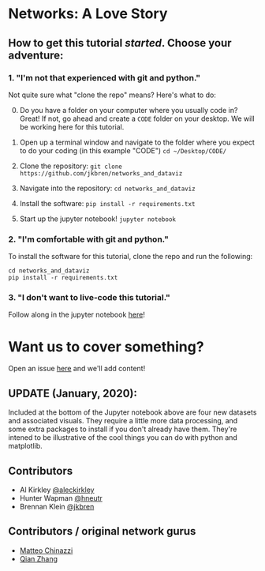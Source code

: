 # Networks: A Love Story

## How to get this tutorial _started_. Choose your adventure:

### 1. "I'm not that experienced with git and python."

Not quite sure what "clone the repo" means? Here's what to do:

0. Do you have a folder on your computer where you usually code in? Great! If not, go ahead and create a `CODE` folder on your desktop. We will be working here for this tutorial.

1. Open up a terminal window and navigate to the folder where you expect to do your coding (in this example "CODE") `cd ~/Desktop/CODE/`

2. Clone the repository: `git clone https://github.com/jkbren/networks_and_dataviz`

3. Navigate into the repository: `cd networks_and_dataviz`

4. Install the software: `pip install -r requirements.txt`

4. Start up the jupyter notebook! `jupyter notebook`

### 2. "I'm comfortable with git and python."

To install the software for this tutorial, clone the repo and run the following:

```
cd networks_and_dataviz
pip install -r requirements.txt
```

### 3. "I don't want to live-code this tutorial."

Follow along in the jupyter notebook [here](https://nbviewer.jupyter.org/github/jkbren/networks_and_dataviz/blob/master/network-tutorial.ipynb?flush_cache=true)!

# Want us to cover something?

Open an issue [here](https://github.com/jkbren/networks_and_dataviz/issues) and we'll add content!

## UPDATE (January, 2020):
Included at the bottom of the Jupyter notebook above are four new datasets and associated visuals. They require a little more data processing, and some extra packages to install if you don't already have them. They're intened to be illustrative of the cool things you can do with python and matplotlib.

## Contributors

- Al Kirkley [@aleckirkley](https://github.com/aleckirkley)
- Hunter Wapman [@hneutr](https://github.com/hneutr)
- Brennan Klein [@jkbren](https://github.com/jkbren)

## Contributors / original network gurus 

- [Matteo Chinazzi](https://github.com/mattk7)
- [Qian Zhang](https://www.zhangqianrach.org/)
